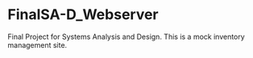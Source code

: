 # FinalSA-D_Webserver
Final Project for Systems Analysis and Design. This is a mock inventory management site.
